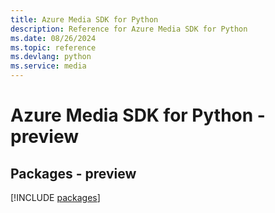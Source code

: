 ```yaml
---
title: Azure Media SDK for Python
description: Reference for Azure Media SDK for Python
ms.date: 08/26/2024
ms.topic: reference
ms.devlang: python
ms.service: media
---
```

# Azure Media SDK for Python - preview
## Packages - preview
[!INCLUDE [packages](media-index.md)]